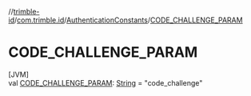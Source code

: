 //[trimble-id](../../../index.md)/[com.trimble.id](../index.md)/[AuthenticationConstants](index.md)/[CODE_CHALLENGE_PARAM](-c-o-d-e_-c-h-a-l-l-e-n-g-e_-p-a-r-a-m.md)

# CODE_CHALLENGE_PARAM

[JVM]\
val [CODE_CHALLENGE_PARAM](-c-o-d-e_-c-h-a-l-l-e-n-g-e_-p-a-r-a-m.md): [String](https://docs.oracle.com/javase/8/docs/api/java/lang/String.html) = &quot;code_challenge&quot;
